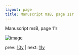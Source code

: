 ```yaml
---
layout: page
title: Manuscript msB, page 11r
---
```


Manuscript msB, page 11r

[![image](http://www.homermultitext.org/iipsrv?OBJ=IIP,1.0&FIF=/project/homer/pyramidal/deepzoom/hmt/vbbifolio/v1/vb_10v_11r.tif&WID=100&CVT=JPEG)](http://www.homermultitext.org/ict2/?urn=urn:cite2:hmt:vbbifolio.v1:vb_10v_11r)

prev:  [10v](../10v) | next:  [11v](../11v)

